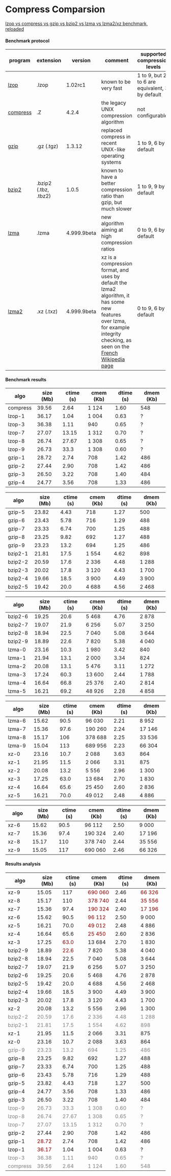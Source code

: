 # Compress Comparsion


[lzop vs compress vs gzip vs bzip2 vs lzma vs lzma2/xz benchmark, reloaded][1]


[1]: http://stephane.lesimple.fr/blog/2010-07-20/lzop-vs-compress-vs-gzip-vs-bzip2-vs-lzma-vs-lzma2xz-benchmark-reloaded.html

#### Benchmark protocol

<table id="tablepress-1" class="tablepress tablepress-id-1"><thead><tr class="row-1 odd"><th class="column-1">program</th><th class="column-2">extension</th><th class="column-3">version</th><th class="column-4">comment</th><th class="column-5">supported compression levels</th></tr></thead><tbody class="row-hover"><tr class="row-2 even"><td class="column-1"><a href="http://www.lzop.org/">lzop</a></td><td class="column-2">.lzop</td><td class="column-3">1.02rc1</td><td class="column-4">known to be very fast</td><td class="column-5">1 to 9, but 2 to 6 are equivalent, 3 by default</td></tr><tr class="row-3 odd"><td class="column-1"><a href="http://en.wikipedia.org/wiki/Compress">compress</a></td><td class="column-2">.Z</td><td class="column-3">4.2.4</td><td class="column-4">the legacy UNIX compression algorithm</td><td class="column-5">not configurable</td></tr><tr class="row-4 even"><td class="column-1"><a href="http://en.wikipedia.org/wiki/Gzip">gzip</a></td><td class="column-2">.gz (.tgz)</td><td class="column-3">1.3.12</td><td class="column-4">replaced compress in recent UNIX-like operating systems</td><td class="column-5">1 to 9, 6 by default</td></tr><tr class="row-5 odd"><td class="column-1"><a href="http://en.wikipedia.org/wiki/Bzip2">bzip2</a></td><td class="column-2">.bzip2 (.tbz, .tbz2)</td><td class="column-3">1.0.5</td><td class="column-4">known to have a better compression ratio than gzip, but much slower</td><td class="column-5">1 to 9, 9 by default</td></tr><tr class="row-6 even"><td class="column-1"><a href="http://en.wikipedia.org/wiki/Lzma">lzma</a></td><td class="column-2">.lzma</td><td class="column-3">4.999.9beta</td><td class="column-4">new algorithm aiming at high compression ratios</td><td class="column-5">0 to 9, 6 by default</td></tr><tr class="row-7 odd"><td class="column-1"><a href="http://en.wikipedia.org/wiki/Xz">lzma2</a></td><td class="column-2">.xz (.txz)</td><td class="column-3">4.999.9beta</td><td class="column-4">xz is a compression format, and uses by default the lzma2 algorithm, it has some  new features over lzma, for example integrity checking, as seen on the <a href="http://fr.wikipedia.org/wiki/Xz">French Wikipedia page</a></td><td class="column-5">0 to 9, 6 by default</td></tr></tbody></table>

#### Benchmark results

<div id="tablepress-2_wrapper" class="dataTables_wrapper no-footer"><table id="tablepress-2" class="tablepress tablepress-id-2 dataTable no-footer" role="grid" aria-describedby="tablepress-2_info"><thead><tr class="row-1 odd" role="row"><th class="column-1 sorting" tabindex="0" aria-controls="tablepress-2" rowspan="1" colspan="1" aria-label="algo: activate to sort column ascending" style="width: 77px;">algo</th><th class="column-2 sorting" tabindex="0" aria-controls="tablepress-2" rowspan="1" colspan="1" aria-label="size (Mb): activate to sort column ascending" style="width: 79px;">size (Mb)</th><th class="column-3 sorting" tabindex="0" aria-controls="tablepress-2" rowspan="1" colspan="1" aria-label="ctime (s): activate to sort column ascending" style="width: 79px;">ctime (s)</th><th class="column-4 sorting" tabindex="0" aria-controls="tablepress-2" rowspan="1" colspan="1" aria-label="cmem (Kb): activate to sort column ascending" style="width: 88px;">cmem (Kb)</th><th class="column-5 sorting" tabindex="0" aria-controls="tablepress-2" rowspan="1" colspan="1" aria-label="dtime (s): activate to sort column ascending" style="width: 80px;">dtime (s)</th><th class="column-6 sorting" tabindex="0" aria-controls="tablepress-2" rowspan="1" colspan="1" aria-label="dmem (Kb): activate to sort column ascending" style="width: 90px;">dmem (Kb)</th></tr></thead><tbody class="row-hover"><tr class="row-2 even" role="row"><td class="column-1">compress</td><td class="column-2">39.56</td><td class="column-3">2.64</td><td class="column-4">1 124</td><td class="column-5">1.60</td><td class="column-6">548</td></tr><tr class="row-3 odd" role="row"><td class="column-1">lzop-1</td><td class="column-2">36.17</td><td class="column-3">1.04</td><td class="column-4">1 004</td><td class="column-5">0.63</td><td class="column-6">?</td></tr><tr class="row-4 even" role="row"><td class="column-1">lzop-3</td><td class="column-2">36.38</td><td class="column-3">1.11</td><td class="column-4">940</td><td class="column-5">0.65</td><td class="column-6">?</td></tr><tr class="row-5 odd" role="row"><td class="column-1">lzop-7</td><td class="column-2">27.07</td><td class="column-3">13.15</td><td class="column-4">1 312</td><td class="column-5">0.70</td><td class="column-6">?</td></tr><tr class="row-6 even" role="row"><td class="column-1">lzop-8</td><td class="column-2">26.74</td><td class="column-3">27.67</td><td class="column-4">1 308</td><td class="column-5">0.65</td><td class="column-6">?</td></tr><tr class="row-7 odd" role="row"><td class="column-1">lzop-9</td><td class="column-2">26.73</td><td class="column-3">33.3</td><td class="column-4">1 308</td><td class="column-5">0.60</td><td class="column-6">?</td></tr><tr class="row-8 even" role="row"><td class="column-1">gzip-1</td><td class="column-2">28.72</td><td class="column-3">2.74</td><td class="column-4">708</td><td class="column-5">1.42</td><td class="column-6">486</td></tr><tr class="row-9 odd" role="row"><td class="column-1">gzip-2</td><td class="column-2">27.44</td><td class="column-3">2.90</td><td class="column-4">708</td><td class="column-5">1.42</td><td class="column-6">486</td></tr><tr class="row-10 even" role="row"><td class="column-1">gzip-3</td><td class="column-2">26.50</td><td class="column-3">3.22</td><td class="column-4">708</td><td class="column-5">1.40</td><td class="column-6">484</td></tr><tr class="row-11 odd" role="row"><td class="column-1">gzip-4</td><td class="column-2">24.77</td><td class="column-3">3.56</td><td class="column-4">708</td><td class="column-5">1.33</td><td class="column-6">486</td></tr></tbody></table></div></div>

<table id="tablepress-2" class="tablepress tablepress-id-2 dataTable no-footer" role="grid" aria-describedby="tablepress-2_info"><thead><tr class="row-1 odd" role="row"><th class="column-1 sorting" tabindex="0" aria-controls="tablepress-2" rowspan="1" colspan="1" aria-label="algo: activate to sort column ascending" style="width: 77px;">algo</th><th class="column-2 sorting" tabindex="0" aria-controls="tablepress-2" rowspan="1" colspan="1" aria-label="size (Mb): activate to sort column ascending" style="width: 79px;">size (Mb)</th><th class="column-3 sorting" tabindex="0" aria-controls="tablepress-2" rowspan="1" colspan="1" aria-label="ctime (s): activate to sort column ascending" style="width: 79px;">ctime (s)</th><th class="column-4 sorting" tabindex="0" aria-controls="tablepress-2" rowspan="1" colspan="1" aria-label="cmem (Kb): activate to sort column ascending" style="width: 88px;">cmem (Kb)</th><th class="column-5 sorting" tabindex="0" aria-controls="tablepress-2" rowspan="1" colspan="1" aria-label="dtime (s): activate to sort column ascending" style="width: 80px;">dtime (s)</th><th class="column-6 sorting" tabindex="0" aria-controls="tablepress-2" rowspan="1" colspan="1" aria-label="dmem (Kb): activate to sort column ascending" style="width: 90px;">dmem (Kb)</th></tr></thead><tbody class="row-hover"><tr class="row-12 even" role="row"><td class="column-1">gzip-5</td><td class="column-2">23.82</td><td class="column-3">4.43</td><td class="column-4">718</td><td class="column-5">1.27</td><td class="column-6">500</td></tr><tr class="row-13 odd" role="row"><td class="column-1">gzip-6</td><td class="column-2">23.43</td><td class="column-3">5.78</td><td class="column-4">716</td><td class="column-5">1.29</td><td class="column-6">488</td></tr><tr class="row-14 even" role="row"><td class="column-1">gzip-7</td><td class="column-2">23.33</td><td class="column-3">6.74</td><td class="column-4">700</td><td class="column-5">1.25</td><td class="column-6">488</td></tr><tr class="row-15 odd" role="row"><td class="column-1">gzip-8</td><td class="column-2">23.25</td><td class="column-3">9.82</td><td class="column-4">692</td><td class="column-5">1.27</td><td class="column-6">488</td></tr><tr class="row-16 even" role="row"><td class="column-1">gzip-9</td><td class="column-2">23.23</td><td class="column-3">13.2</td><td class="column-4">694</td><td class="column-5">1.25</td><td class="column-6">486</td></tr><tr class="row-17 odd" role="row"><td class="column-1">bzip2-1</td><td class="column-2">21.81</td><td class="column-3">17.5</td><td class="column-4">1 554</td><td class="column-5">4.62</td><td class="column-6">898</td></tr><tr class="row-18 even" role="row"><td class="column-1">bzip2-2</td><td class="column-2">20.59</td><td class="column-3">17.6</td><td class="column-4">2 336</td><td class="column-5">4.48</td><td class="column-6">1 288</td></tr><tr class="row-19 odd" role="row"><td class="column-1">bzip2-3</td><td class="column-2">20.02</td><td class="column-3">17.8</td><td class="column-4">3 120</td><td class="column-5">4.43</td><td class="column-6">1 700</td></tr><tr class="row-20 even" role="row"><td class="column-1">bzip2-4</td><td class="column-2">19.66</td><td class="column-3">18.5</td><td class="column-4">3 900</td><td class="column-5">4.49</td><td class="column-6">3 900</td></tr><tr class="row-21 odd" role="row"><td class="column-1">bzip2-5</td><td class="column-2">19.42</td><td class="column-3">20.0</td><td class="column-4">4 688</td><td class="column-5">4.56</td><td class="column-6">2 468</td></tr></tbody></table>

<table id="tablepress-2" class="tablepress tablepress-id-2 dataTable no-footer" role="grid" aria-describedby="tablepress-2_info"><thead><tr class="row-1 odd" role="row"><th class="column-1 sorting" tabindex="0" aria-controls="tablepress-2" rowspan="1" colspan="1" aria-label="algo: activate to sort column ascending" style="width: 77px;">algo</th><th class="column-2 sorting" tabindex="0" aria-controls="tablepress-2" rowspan="1" colspan="1" aria-label="size (Mb): activate to sort column ascending" style="width: 79px;">size (Mb)</th><th class="column-3 sorting" tabindex="0" aria-controls="tablepress-2" rowspan="1" colspan="1" aria-label="ctime (s): activate to sort column ascending" style="width: 79px;">ctime (s)</th><th class="column-4 sorting" tabindex="0" aria-controls="tablepress-2" rowspan="1" colspan="1" aria-label="cmem (Kb): activate to sort column ascending" style="width: 88px;">cmem (Kb)</th><th class="column-5 sorting" tabindex="0" aria-controls="tablepress-2" rowspan="1" colspan="1" aria-label="dtime (s): activate to sort column ascending" style="width: 80px;">dtime (s)</th><th class="column-6 sorting" tabindex="0" aria-controls="tablepress-2" rowspan="1" colspan="1" aria-label="dmem (Kb): activate to sort column ascending" style="width: 90px;">dmem (Kb)</th></tr></thead><tbody class="row-hover"><tr class="row-22 even" role="row"><td class="column-1">bzip2-6</td><td class="column-2">19.25</td><td class="column-3">20.6</td><td class="column-4">5 468</td><td class="column-5">4.76</td><td class="column-6">2 878</td></tr><tr class="row-23 odd" role="row"><td class="column-1">bzip2-7</td><td class="column-2">19.07</td><td class="column-3">21.9</td><td class="column-4">6 256</td><td class="column-5">5.07</td><td class="column-6">3 250</td></tr><tr class="row-24 even" role="row"><td class="column-1">bzip2-8</td><td class="column-2">18.94</td><td class="column-3">22.5</td><td class="column-4">7 040</td><td class="column-5">5.08</td><td class="column-6">3 644</td></tr><tr class="row-25 odd" role="row"><td class="column-1">bzip2-9</td><td class="column-2">18.89</td><td class="column-3">22.6</td><td class="column-4">7 820</td><td class="column-5">5.38</td><td class="column-6">4 040</td></tr><tr class="row-26 even" role="row"><td class="column-1">lzma-0</td><td class="column-2">23.16</td><td class="column-3">10.3</td><td class="column-4">1 980</td><td class="column-5">3.42</td><td class="column-6">840</td></tr><tr class="row-27 odd" role="row"><td class="column-1">lzma-1</td><td class="column-2">21.94</td><td class="column-3">13.1</td><td class="column-4">2 000</td><td class="column-5">3.34</td><td class="column-6">824</td></tr><tr class="row-28 even" role="row"><td class="column-1">lzma-2</td><td class="column-2">20.08</td><td class="column-3">13.1</td><td class="column-4">5 476</td><td class="column-5">3.11</td><td class="column-6">1 272</td></tr><tr class="row-29 odd" role="row"><td class="column-1">lzma-3</td><td class="column-2">17.24</td><td class="column-3">60.3</td><td class="column-4">13 600</td><td class="column-5">2.44</td><td class="column-6">1 788</td></tr><tr class="row-30 even" role="row"><td class="column-1">lzma-4</td><td class="column-2">16.64</td><td class="column-3">66.8</td><td class="column-4">25 376</td><td class="column-5">2.40</td><td class="column-6">2 814</td></tr><tr class="row-31 odd" role="row"><td class="column-1">lzma-5</td><td class="column-2">16.21</td><td class="column-3">69.2</td><td class="column-4">48 926</td><td class="column-5">2.28</td><td class="column-6">4 858</td></tr></tbody></table>

<table id="tablepress-2" class="tablepress tablepress-id-2 dataTable no-footer" role="grid" aria-describedby="tablepress-2_info"><thead><tr class="row-1 odd" role="row"><th class="column-1 sorting" tabindex="0" aria-controls="tablepress-2" rowspan="1" colspan="1" aria-label="algo: activate to sort column ascending" style="width: 77px;">algo</th><th class="column-2 sorting" tabindex="0" aria-controls="tablepress-2" rowspan="1" colspan="1" aria-label="size (Mb): activate to sort column ascending" style="width: 79px;">size (Mb)</th><th class="column-3 sorting" tabindex="0" aria-controls="tablepress-2" rowspan="1" colspan="1" aria-label="ctime (s): activate to sort column ascending" style="width: 79px;">ctime (s)</th><th class="column-4 sorting" tabindex="0" aria-controls="tablepress-2" rowspan="1" colspan="1" aria-label="cmem (Kb): activate to sort column ascending" style="width: 88px;">cmem (Kb)</th><th class="column-5 sorting" tabindex="0" aria-controls="tablepress-2" rowspan="1" colspan="1" aria-label="dtime (s): activate to sort column ascending" style="width: 80px;">dtime (s)</th><th class="column-6 sorting" tabindex="0" aria-controls="tablepress-2" rowspan="1" colspan="1" aria-label="dmem (Kb): activate to sort column ascending" style="width: 90px;">dmem (Kb)</th></tr></thead><tbody class="row-hover"><tr class="row-32 even" role="row"><td class="column-1">lzma-6</td><td class="column-2">15.62</td><td class="column-3">90.5</td><td class="column-4">96 030</td><td class="column-5">2.21</td><td class="column-6">8 952</td></tr><tr class="row-33 odd" role="row"><td class="column-1">lzma-7</td><td class="column-2">15.36</td><td class="column-3">97.6</td><td class="column-4">190 260</td><td class="column-5">2.24</td><td class="column-6">17 146</td></tr><tr class="row-34 even" role="row"><td class="column-1">lzma-8</td><td class="column-2">15.17</td><td class="column-3">106</td><td class="column-4">378 688</td><td class="column-5">2.25</td><td class="column-6">33 536</td></tr><tr class="row-35 odd" role="row"><td class="column-1">lzma-9</td><td class="column-2">15.04</td><td class="column-3">113</td><td class="column-4">689 956</td><td class="column-5">2.23</td><td class="column-6">66 304</td></tr><tr class="row-36 even" role="row"><td class="column-1">xz-0</td><td class="column-2">23.16</td><td class="column-3">10.7</td><td class="column-4">2 088</td><td class="column-5">3.63</td><td class="column-6">864</td></tr><tr class="row-37 odd" role="row"><td class="column-1">xz-1</td><td class="column-2">21.95</td><td class="column-3">11.5</td><td class="column-4">2 066</td><td class="column-5">3.31</td><td class="column-6">875</td></tr><tr class="row-38 even" role="row"><td class="column-1">xz-2</td><td class="column-2">20.08</td><td class="column-3">13.2</td><td class="column-4">5 556</td><td class="column-5">2.96</td><td class="column-6">1 300</td></tr><tr class="row-39 odd" role="row"><td class="column-1">xz-3</td><td class="column-2">17.25</td><td class="column-3">63.0</td><td class="column-4">13 684</td><td class="column-5">2.70</td><td class="column-6">1 830</td></tr><tr class="row-40 even" role="row"><td class="column-1">xz-4</td><td class="column-2">16.64</td><td class="column-3">65.6</td><td class="column-4">25 450</td><td class="column-5">2.60</td><td class="column-6">2 836</td></tr><tr class="row-41 odd" role="row"><td class="column-1">xz-5</td><td class="column-2">16.21</td><td class="column-3">70.0</td><td class="column-4">49 012</td><td class="column-5">2.48</td><td class="column-6">4 886</td></tr></tbody></table>

<table id="tablepress-2" class="tablepress tablepress-id-2 dataTable no-footer" role="grid" aria-describedby="tablepress-2_info"><thead><tr class="row-1 odd" role="row"><th class="column-1 sorting" tabindex="0" aria-controls="tablepress-2" rowspan="1" colspan="1" aria-label="algo: activate to sort column ascending" style="width: 77px;">algo</th><th class="column-2 sorting" tabindex="0" aria-controls="tablepress-2" rowspan="1" colspan="1" aria-label="size (Mb): activate to sort column ascending" style="width: 79px;">size (Mb)</th><th class="column-3 sorting" tabindex="0" aria-controls="tablepress-2" rowspan="1" colspan="1" aria-label="ctime (s): activate to sort column ascending" style="width: 79px;">ctime (s)</th><th class="column-4 sorting" tabindex="0" aria-controls="tablepress-2" rowspan="1" colspan="1" aria-label="cmem (Kb): activate to sort column ascending" style="width: 88px;">cmem (Kb)</th><th class="column-5 sorting" tabindex="0" aria-controls="tablepress-2" rowspan="1" colspan="1" aria-label="dtime (s): activate to sort column ascending" style="width: 80px;">dtime (s)</th><th class="column-6 sorting" tabindex="0" aria-controls="tablepress-2" rowspan="1" colspan="1" aria-label="dmem (Kb): activate to sort column ascending" style="width: 90px;">dmem (Kb)</th></tr></thead><tbody class="row-hover"><tr class="row-42 even" role="row"><td class="column-1">xz-6</td><td class="column-2">15.62</td><td class="column-3">90.5</td><td class="column-4">96 112</td><td class="column-5">2.50</td><td class="column-6">9 000</td></tr><tr class="row-43 odd" role="row"><td class="column-1">xz-7</td><td class="column-2">15.36</td><td class="column-3">97.4</td><td class="column-4">190 324</td><td class="column-5">2.40</td><td class="column-6">17 196</td></tr><tr class="row-44 even" role="row"><td class="column-1">xz-8</td><td class="column-2">15.17</td><td class="column-3">110</td><td class="column-4">378 740</td><td class="column-5">2.44</td><td class="column-6">35 556</td></tr><tr class="row-45 odd" role="row"><td class="column-1">xz-9</td><td class="column-2">15.05</td><td class="column-3">117</td><td class="column-4">690 060</td><td class="column-5">2.46</td><td class="column-6">66 326</td></tr></tbody></table>

#### Results analysis

<div id="tablepress-4_wrapper" class="dataTables_wrapper no-footer"><table id="tablepress-4" class="tablepress tablepress-id-4 dataTable no-footer" role="grid"><thead><tr class="row-1 odd" role="row"><th class="column-1 sorting" tabindex="0" aria-controls="tablepress-4" rowspan="1" colspan="1" aria-label="algo: activate to sort column ascending" style="width: 77px;">algo</th><th class="column-2 sorting" tabindex="0" aria-controls="tablepress-4" rowspan="1" colspan="1" aria-label="size (Mb): activate to sort column ascending" style="width: 79px;">size (Mb)</th><th class="column-3 sorting" tabindex="0" aria-controls="tablepress-4" rowspan="1" colspan="1" aria-label="ctime (s): activate to sort column ascending" style="width: 79px;">ctime (s)</th><th class="column-4 sorting" tabindex="0" aria-controls="tablepress-4" rowspan="1" colspan="1" aria-label="cmem (Kb): activate to sort column ascending" style="width: 88px;">cmem (Kb)</th><th class="column-5 sorting" tabindex="0" aria-controls="tablepress-4" rowspan="1" colspan="1" aria-label="dtime (s): activate to sort column ascending" style="width: 80px;">dtime (s)</th><th class="column-6 sorting" tabindex="0" aria-controls="tablepress-4" rowspan="1" colspan="1" aria-label="dmem (Kb): activate to sort column ascending" style="width: 90px;">dmem (Kb)</th></tr></thead><tbody><tr class="row-2 even" role="row"><td class="column-1">xz-9</td><td class="column-2">15.05</td><td class="column-3">117</td><td class="column-4"><span style="color:darkred; ">690 060</span></td><td class="column-5">2.46</td><td class="column-6"><span style="color:darkred; ">66 326</span></td></tr><tr class="row-3 odd" role="row"><td class="column-1">xz-8</td><td class="column-2">15.17</td><td class="column-3">110</td><td class="column-4"><span style="color:darkred; ">378 740</span></td><td class="column-5">2.44</td><td class="column-6"><span style="color:darkred; ">35 556</span></td></tr><tr class="row-4 even" role="row"><td class="column-1">xz-7</td><td class="column-2">15.36</td><td class="column-3">97.4</td><td class="column-4"><span style="color:darkred; ">190 324</span></td><td class="column-5">2.40</td><td class="column-6"><span style="color:darkred; ">17 196</span></td></tr><tr class="row-5 odd" role="row"><td class="column-1">xz-6</td><td class="column-2">15.62</td><td class="column-3">90.5</td><td class="column-4"><span style="color:darkred; ">96 112</span></td><td class="column-5">2.50</td><td class="column-6">9 000</td></tr><tr class="row-6 even" role="row"><td class="column-1">xz-5</td><td class="column-2">16.21</td><td class="column-3">70.0</td><td class="column-4"><span style="color:darkred; ">49 012</span></td><td class="column-5">2.48</td><td class="column-6">4 886</td></tr><tr class="row-7 odd" role="row"><td class="column-1">xz-4</td><td class="column-2">16.64</td><td class="column-3">65.6</td><td class="column-4"><span style="color:darkred; ">25 450</span></td><td class="column-5">2.60</td><td class="column-6">2 836</td></tr><tr class="row-8 even" role="row"><td class="column-1">xz-3</td><td class="column-2">17.25</td><td class="column-3"><span style="color:darkred; ">63.0</span></td><td class="column-4">13 684</td><td class="column-5">2.70</td><td class="column-6">1 830</td></tr><tr class="row-9 odd" role="row"><td class="column-1">bzip2-9</td><td class="column-2">18.89</td><td class="column-3"><span style="color:darkred; ">22.6</span></td><td class="column-4">7 820</td><td class="column-5">5.38</td><td class="column-6">4 040</td></tr><tr class="row-10 even" role="row"><td class="column-1">bzip2-8</td><td class="column-2">18.94</td><td class="column-3">22.5</td><td class="column-4">7 040</td><td class="column-5">5.08</td><td class="column-6">3 644</td></tr><tr class="row-11 odd" role="row"><td class="column-1">bzip2-7</td><td class="column-2">19.07</td><td class="column-3">21.9</td><td class="column-4">6 256</td><td class="column-5">5.07</td><td class="column-6">3 250</td></tr><tr class="row-12 even" role="row"><td class="column-1">bzip2-6</td><td class="column-2">19.25</td><td class="column-3">20.6</td><td class="column-4">5 468</td><td class="column-5">4.76</td><td class="column-6">2 878</td></tr><tr class="row-13 odd" role="row"><td class="column-1">bzip2-5</td><td class="column-2">19.42</td><td class="column-3">20.0</td><td class="column-4">4 688</td><td class="column-5">4.56</td><td class="column-6">2 468</td></tr><tr class="row-14 even" role="row"><td class="column-1">bzip2-4</td><td class="column-2">19.66</td><td class="column-3">18.5</td><td class="column-4">3 900</td><td class="column-5">4.49</td><td class="column-6">3 900</td></tr><tr class="row-15 odd" role="row"><td class="column-1">bzip2-3</td><td class="column-2">20.02</td><td class="column-3">17.8</td><td class="column-4">3 120</td><td class="column-5">4.43</td><td class="column-6">1 700</td></tr><tr class="row-16 even" role="row"><td class="column-1">xz-2</td><td class="column-2">20.08</td><td class="column-3">13.2</td><td class="column-4">5 556</td><td class="column-5">2.96</td><td class="column-6">1 300</td></tr><tr class="row-17 odd" role="row"><td class="column-1"><span style="color:grey; ">bzip2-2</span></td><td class="column-2"><span style="color:grey; ">20.59</span></td><td class="column-3"><span style="color:grey; ">17.6</span></td><td class="column-4"><span style="color:grey; ">2 336</span></td><td class="column-5"><span style="color:grey; ">4.48</span></td><td class="column-6"><span style="color:grey; ">1 288</span></td></tr><tr class="row-18 even" role="row"><td class="column-1"><span style="color:grey; ">bzip2-1</span></td><td class="column-2"><span style="color:grey; ">21.81</span></td><td class="column-3"><span style="color:grey; ">17.5</span></td><td class="column-4"><span style="color:grey; ">1 554</span></td><td class="column-5"><span style="color:grey; ">4.62</span></td><td class="column-6"><span style="color:grey; ">898</span></td></tr><tr class="row-19 odd" role="row"><td class="column-1">xz-1</td><td class="column-2">21.95</td><td class="column-3">11.5</td><td class="column-4">2 066</td><td class="column-5">3.31</td><td class="column-6">875</td></tr><tr class="row-20 even" role="row"><td class="column-1">xz-0</td><td class="column-2">23.16</td><td class="column-3">10.7</td><td class="column-4">2 088</td><td class="column-5">3.63</td><td class="column-6">864</td></tr><tr class="row-21 odd" role="row"><td class="column-1"><span style="color:grey; ">gzip-9</span></td><td class="column-2"><span style="color:grey; ">23.23</span></td><td class="column-3"><span style="color:grey; ">13.2</span></td><td class="column-4"><span style="color:grey; ">694</span></td><td class="column-5"><span style="color:grey; ">1.25</span></td><td class="column-6"><span style="color:grey; ">486</span></td></tr><tr class="row-22 even" role="row"><td class="column-1">gzip-8</td><td class="column-2">23.25</td><td class="column-3">9.82</td><td class="column-4">692</td><td class="column-5">1.27</td><td class="column-6">488</td></tr><tr class="row-23 odd" role="row"><td class="column-1">gzip-7</td><td class="column-2">23.33</td><td class="column-3">6.74</td><td class="column-4">700</td><td class="column-5">1.25</td><td class="column-6">488</td></tr><tr class="row-24 even" role="row"><td class="column-1">gzip-6</td><td class="column-2">23.43</td><td class="column-3">5.78</td><td class="column-4">716</td><td class="column-5">1.29</td><td class="column-6">488</td></tr><tr class="row-25 odd" role="row"><td class="column-1">gzip-5</td><td class="column-2">23.82</td><td class="column-3">4.43</td><td class="column-4">718</td><td class="column-5">1.27</td><td class="column-6">500</td></tr><tr class="row-26 even" role="row"><td class="column-1">gzip-4</td><td class="column-2">24.77</td><td class="column-3">3.56</td><td class="column-4">708</td><td class="column-5">1.33</td><td class="column-6">486</td></tr><tr class="row-27 odd" role="row"><td class="column-1">gzip-3</td><td class="column-2">26.50</td><td class="column-3">3.22</td><td class="column-4">708</td><td class="column-5">1.40</td><td class="column-6">484</td></tr><tr class="row-28 even" role="row"><td class="column-1"><span style="color:grey; ">lzop-9</span></td><td class="column-2"><span style="color:grey; ">26.73</span></td><td class="column-3"><span style="color:grey; ">33.3</span></td><td class="column-4"><span style="color:grey; ">1 308</span></td><td class="column-5"><span style="color:grey; ">0.60</span></td><td class="column-6"><span style="color:grey; ">?</span></td></tr><tr class="row-29 odd" role="row"><td class="column-1"><span style="color:grey; ">lzop-8</span></td><td class="column-2"><span style="color:grey; ">26.74</span></td><td class="column-3"><span style="color:grey; ">27.67</span></td><td class="column-4"><span style="color:grey; ">1 308</span></td><td class="column-5"><span style="color:grey; ">0.65</span></td><td class="column-6"><span style="color:grey; ">?</span></td></tr><tr class="row-30 even" role="row"><td class="column-1"><span style="color:grey; ">lzop-7</span></td><td class="column-2"><span style="color:grey; ">27.07</span></td><td class="column-3"><span style="color:grey; ">13.15</span></td><td class="column-4"><span style="color:grey; ">1 312</span></td><td class="column-5"><span style="color:grey; ">0.70</span></td><td class="column-6"><span style="color:grey; ">?</span></td></tr><tr class="row-31 odd" role="row"><td class="column-1">gzip-2</td><td class="column-2">27.44</td><td class="column-3">2.90</td><td class="column-4">708</td><td class="column-5">1.42</td><td class="column-6">486</td></tr><tr class="row-32 even" role="row"><td class="column-1">gzip-1</td><td class="column-2"><span style="color:darkred; ">28.72</span></td><td class="column-3">2.74</td><td class="column-4">708</td><td class="column-5">1.42</td><td class="column-6">486</td></tr><tr class="row-33 odd" role="row"><td class="column-1">lzop-1</td><td class="column-2"><span style="color:darkred; ">36.17</span></td><td class="column-3">1.04</td><td class="column-4">1 004</td><td class="column-5">0.63</td><td class="column-6">?</td></tr><tr class="row-34 even" role="row"><td class="column-1"><span style="color:grey; ">lzop-3</span></td><td class="column-2"><span style="color:grey; ">36.38</span></td><td class="column-3"><span style="color:grey; ">1.11</span></td><td class="column-4"><span style="color:grey; ">940</span></td><td class="column-5"><span style="color:grey; ">0.65</span></td><td class="column-6"><span style="color:grey; ">?</span></td></tr><tr class="row-35 odd" role="row"><td class="column-1"><span style="color:grey; ">compress</span></td><td class="column-2"><span style="color:grey; ">39.56</span></td><td class="column-3"><span style="color:grey; ">2.64</span></td><td class="column-4"><span style="color:grey; ">1 124</span></td><td class="column-5"><span style="color:grey; ">1.60</span></td><td class="column-6"><span style="color:grey; ">548</span></td></tr></tbody></table></div>
